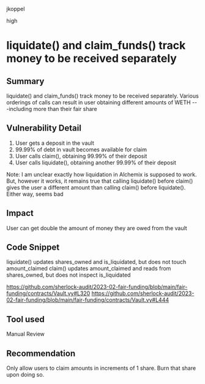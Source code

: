 jkoppel

high

# liquidate() and claim_funds() track money to be received separately

## Summary

liquidate() and claim_funds() track money to be received separately. Various orderings of calls can result in user obtaining different amounts of WETH ---including more than their fair share

## Vulnerability Detail

1. User gets a deposit in the vault
2. 99.99% of debt in vault becomes available for claim
3. User calls claim(), obtaining 99.99% of their deposit
4. User calls liquidate(), obtaining another 99.99% of their deposit

Note: I am unclear exactly how liquidation in Alchemix is supposed to work. But, however it works, it remains true that calling liquidate() before claim() gives the user a different amount than calling claim() before liquidate(). Either way, seems bad

## Impact

User can get double the amount of money they are owed from the vault

## Code Snippet

liquidate() updates shares_owned and is_liquidated, but does not touch amount_claimed
claim() updates amount_claimed and reads from shares_owned, but does not inspect is_liquidated

https://github.com/sherlock-audit/2023-02-fair-funding/blob/main/fair-funding/contracts/Vault.vy#L320
https://github.com/sherlock-audit/2023-02-fair-funding/blob/main/fair-funding/contracts/Vault.vy#L444

## Tool used

Manual Review

## Recommendation

Only allow users to claim amounts in increments of 1 share. Burn that share upon doing so.